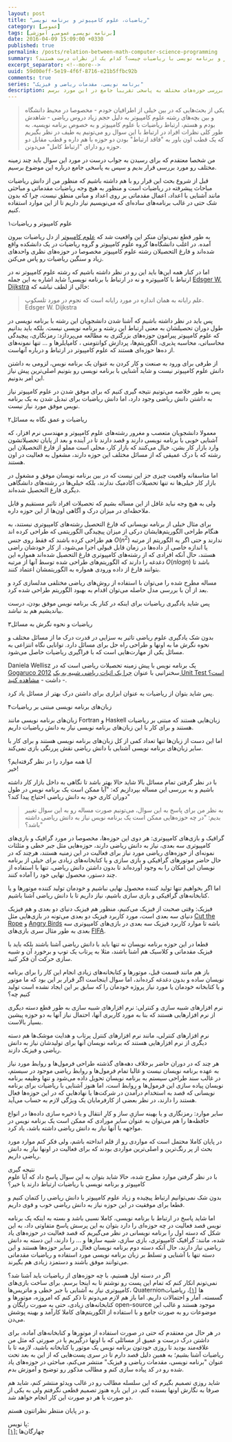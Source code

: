 ```yaml
---
layout: post
title: "ریاضیات، علوم کامپیوتر و برنامه نویسی"
category: [عمومی]
tags: [برنامه نویسی, عمومی, آموزشی]
date: 2016-04-09 15:09:00 +0330
published: true
permalink: /posts/relation-between-math-computer-science-programming
summary: یکی از بحث‌هایی که همیشه سر آن اختلاف نظر وجود دارد، ارتباط بین ریاضیات با علوم کامپیوتر و برنامه نویسی است. دیدگاه‌های مختلفی در این باره وجود دارند. طیف نظرات مختلف به دو قطب که در یک سر، این دو حوزه را فاقد ارتباط با ریاضیات می‌دانند و قطبی در مقابل که هر دو حوزه را دارای ارتباط تنگاتنگ با ریاضیات می‌دانند، تقسیم می‌شوند. اما به راستی رابطه بین علوم کامپیوتر و برنامه نویسی با ریاضیات چیست؟ کدام یک از نظرات درست هستند؟
excerpt_separator: <!--more--> 
uuid: 59d00eff-5e19-4f6f-8716-e21b5ffbc92b
comments: true
series: "برنامه نویسی، مقدمات ریاضی و فیزیک"
description: یکی از بحث‌هایی که همیشه سر آن اختلاف نظر وجود دارد، ارتباط بین ریاضیات با علوم کامپیوتر و برنامه نویسی است. دیدگاه‌های مختلفی در این باره وجود دارند. طیف نظرات مختلف به دو قطب که در یک سر، این دو حوزه را فاقد ارتباط با ریاضیات می‌دانند و قطبی در مقابل که هر دو حوزه را دارای ارتباط تنگاتنگ با ریاضیات می‌دانند، تقسیم می‌شوند. در این نوشته قصد دارم تا با بررسی حوزه‌های مختلف به پاسخی تقریبا جامع در این مورد برسم.
---
```

<p><blockquote class="warning">
یکی از بحث‌هایی که در بین خیلی از اطرافیان خودم - مخصوصا در محیط دانشگاه و بین بچه‌های رشته علوم کامپیوتر به دلیل حجم زیاد دروس ریاضی - شاهدش بودم و هستم، ارتباط ریاضیات با علوم کامپیوتر و به خصوص برنامه نویسیه. به طور کلی نظرات افراد در ارتباط با این سوال رو می‌تونیم یه طیف در نظر بگیریم که یک قطب اون باور به "فاقد ارتباط" بودن دو حوزه با هم داره و قطب مقابل دو حوزه رو دارای "ارتباط کامل" می‌دونن.
</blockquote></p>

من شخصا معتقدم که برای رسیدن به جواب درست در مورد این سوال باید چند زمینه مختلف رو مورد بررسی قرار بدیم و سپس به پاسخی جامع درباره این موضوع برسیم.

قبل از شروع بحث این قرار رو با هم داشته باشیم که منظور من از <span class="font-color-white">دانش ریاضیات</span> مباحاث پیشرفته در ریاضیات است و منظور به هیچ وجه ریاضیات مقدماتی و مباحثی مانند آشنایی با اعداد، اعمال مقدماتی بر روی اعداد و مبانی منطق نیست، چرا که بدون شک حتی در غالب برنامه‌های ساده‌ای که می‌نویسیم نیاز داریم تا از این موارد استفاده کنیم.

<span class="number-box">۱</span>علوم کامپیوتر و ریاضیات

به طور قطع نمی‌توان منکر این واقعیت شد که [علوم کامپیوتر](https://fa.wikipedia.org/wiki/علوم_رایانه) از دل ریاضیات بیرون آمده. در اغلب دانشگاه‌ها گروه علوم کامپیوتر و گروه ریاضیات در یک دانشکده واقع شده‌اند و فارغ التحصیلان رشته علوم کامپیوتر مخصوصا در حوزه‌های نظری واحدهای زیاد و سنگین ریاضیات رو پاس می‌کنن.

اما در کنار همه این‌ها باید این رو در نظر داشته باشیم که رشته علوم کامپیوتر نه در ارتباط با کامیپوتره و نه در ارتباط با برنامه نویسی! شاید اشاره به این جمله [Edsger W. Dijkstra](https://en.wikipedia.org/wiki/Edsger_W._Dijkstra) خالی از لطف نباشه که:
<p><blockquote class="quotation">
علم رایانه به همان اندازه در مورد رایانه است که نجوم در مورد تلسکوپ.
<span class="ltr-direction quote-cite">Edsger W. Dijkstra</span>
</blockquote></p>

پس باید در نظر داشته باشیم که آشنا شدن دانشجویان این رشته با برنامه نویسی در طول دوران تحصیلشان به معنی ارتباط این رشته و برنامه نویسی نیست. بلکه باید بدانیم که علوم کامپیوتر پیرامون حوزه‌های بزرگتری به مطالعه می‌پردازد: رمزنگاری، پیچیدگی محاسباتی، محاسبه پذیری، الگوریتم‌ها، پردازش کوانتومنی ، کامپایلرها و ... تنها نمونه‌های از ده‌ها حوزه‌ای هستند که علوم کامپیوتر در ارتباط و درباره آنهاست.

از طرفی برای ورود به صنعت و کار کردن به عنوان یک برنامه نویس، لزومی به داشتن دانش علوم کامپیوتر نیست و شاید آشنایی با برنامه نویسی رو بتونیم اصلی‌ترین پیش نیاز این امر بدونیم. 

پس به طور خلاصه می‌تونیم نتیجه گیری کنیم که برای موفق شدن در علوم کامپیوتر نیاز به داشتن دانش ریاضی وجود دارد، اما دانش ریاضیات برای تبدیل شدن به یک برنامه نویس موفق مورد نیاز نیست.

<span class="number-box">۲</span>ریاضیات و عمق نگاه به مسائل

معمولا دانشجویان متعصب و مغرور رشته‌های علوم کامپیوتر و مهندسی نرم افزار، که آشنایی خوبی با برنامه نویسی دارند و قصد دارند تا در آینده و بعد از پایان تحصیلاتشون وارد بازار کار بشن، خیال می‌کنند که بازار کار، محلی است مملو از فارغ التخصیلان این رشته که با درک عمیقی که از مسائل مختلف این حوزه دارند، مشغول به فعالیت در اون هستند.

اما متاسفانه واقعیت چیزی جز این نیست که در بین برنامه نویسان موفق و مشغول در بازار کار خیلی‌ها نه تنها تحصیلات آکادمیک ندارند، بلکه خیلی‌ها در رشته‌های دانشگاهی دیگری فارغ التحصیل شده‌اند.

ولی به هیچ وجه نباید غافل از این مساله بشیم که تحصیلات افراد تاثیر مستقیم و قابل ملاحظه‌ای در میزان درک و آگاهی اون‌ها از این حوزه داره.

برای مثال خیلی از برنامه نویسانی که فارغ التحصیل رشته‌های کامپیوتری نیستند، به هنگام طراحی الگوریتم‌هایشان درکی از میزان پیچیدگی الگوریتمی که طراحی کرده اند ندارند و حتی اگر یه الگوریتم از مرتبه <bdi class="ltr-direction">$O(n^2)$</bdi> هم طراحی کرده باشند که فقط روی جنس یا اندازه خاصی از داده‌ها در زمان قابل قبولی اجرا می‌شود، از کار خودشان راضی هستند، حال آنکه افرادی که از رشته‌های کامپیوتری فارغ التحصیل شده‌اند همواره این دغدغه را دارند که الگوریتم‌های طراحی شده توسط آنها از مرتبه <bdi class="ltr-direction">$O(nlogn)$</span> باشد تا بتوانند فارغ از داده ورودی همواره به الگوریتمشان اعتماد کنند.

مساله مطرح شده را می‌توان با استفاده از روش‌های ریاضی مختلفی مدلسازی کرد و بعد از آن با بررسی مدل حاصله می‌توان اقدام به بهبود الگوریتم طراحی شده کرد.

پس شاید یادگیری ریاضیات برای اینکه در کنار یک برنامه نویس موفق بودن، درست بیاندیشیم هم بد نباشد.

<span class="number-box">۳</span>ریاضیات و نحوه نگرش به مسائل

بدون شک یادگیری علوم ریاضی تاثیر به سزایی در قدرت درک ما از مسائل مختلف و نحوه نگرش ما به اونها و طراحی راه حل برای مسائل دارد.
توانایی نگاه انتزاعی به مسائل یکی از مهارت‌هایی است که با فراگیری ریاضیات حاصل می‌شود.

Daniela Wellisz یک برنامه نویس با پیش زمینه تحصیلات ریاضی است که در [Gogaruco 2012](https://github.com/newhavenrb/conferences/wiki/Gogaruco-2012) سخنرانیی با عنوان  [چرا یک اثبات ریاضی شبیه به یک Unit Test است؟](https://github.com/newhavenrb/conferences/wiki/Why-Is-A-Math-Proof-Like-A-Unit-Test) داشت - [مشاهده کنید](https://www.youtube.com/watch?v=RZUKxYfvtVo
) -.

پس شاید بتوان از ریاضیات به عنوان ابزاری برای داشتن درک بهتر از مسائل یاد کرد.

<span class="number-box">۴</span>زبان‌های برنامه نویسی مبتنی بر ریاضیات

زبان‌های برنامه نویسی مانند Fortran و Haskell زبان‌هایی هستند که مبتنی بر ریاضیات هستند و برای کار با این زبان‌های برنامه نویسی نیاز به دانش ریاضیات داریم.

اما این دست از زبان‌ها تنها تعداد کمی از کل زبان‌های برنامه نویسی هستند  و برای کار با سایر زبان‌های برنامه نویسی آشنایی با دانش ریاضی نقش پررنگی بازی نمی‌کند.

<div class="post-inline-title">آیا همه موارد را در نظر گرفته‌ایم؟</div>
خیر!

با در نظر گرفتن تمام مسائل بالا شاید حالا بهتر باشد تا نگاهی به داخل بازار کار داشته باشیم و به بررسی این مساله بپردازیم که: &quot;آیا ممکن است یک برنامه نویس در طول دوران کاری خود به دانش ریاضی احتیاج پیدا کند؟&quot;

<p><blockquote class="warning">
به نظر من برای پاسخ به این سوال، می‌تونیم صورت مساله رو به این سوال تغییر بدیم: &quot;در چه حوزه‌هایی ممکن است یک برنامه نویس نیاز به دانش ریاضی داشته باشد؟&quot;
</blockquote></p>

<span class="font-color-white">گرافیک و بازی‌های کامپیوتری: </span>هر دوی این حوزه‌ها، مخصوصا در مورد گرافیک و بازی‌های کامپیوتری سه بعدی، نیاز به دانش ریاضی دارند، حوزه‌هایی مثل جبر خطی و مثلثات نمونه‌ای از حوزه‌های ریاضی مورد نیاز برای فعالیت در این زمنیه هستند، هرچند که در حال حاضر موتورهای گرافیکی و بازی سازی و یا کتابخانه‌های زیادی برای خیلی از برنامه نویسان این امکان را به وجود آورده‌اند تا بدون داشتن دانش ریاضی، تنها با استفاده از چند دستور، محصول نهایی خود را آماده کنند.

اما اگر بخواهیم تنها تولید کننده محصول نهایی نباشیم و خودمان تولید کننده موتورها و یا کتابخانه‌های گرافیکی و بازی سازی باشیم، نیاز داریم تا با دانش ریاضی آشنا باشیم.

<span class="font-color-white">فیزیک: </span>وقتی صحبت از فیزیک می‌کنیم، منظور هم فیزیک دنیای دو بعدی و هم فیزیک دنیای سه بعدی است، مورد کاربرد فیزیک دو بعدی می‌تونه در بازی‌هایی مثل [Cut the Rope]( https://en.wikipedia.org/wiki/Cut_the_Rope) و  [Angry Birds]( https://en.wikipedia.org/wiki/Angry_Birds) باشه تا موارد کاربرد فیزیک سه بعدی در بازی‌های کامپیوتری سه بعدی به طور مثال سری بازی‌های [FIFA]( https://en.wikipedia.org/wiki/FIFA_(video_game_series)).

قطعا در این حوزه برنامه نویسان نه تنها باید با دانش ریاضی آشنا باشند بلکه باید با فیزیک مقدماتی و کلاسیک هم آشنا باشند، مثلا به پرتاب یک توپ و برخورد آن و شبیه سازی حرکت آن فکر کنید.

باز هم مانند قسمت قبل، موتورها و کتابخانه‌های زیادی انجام این کار را برای برنامه نویسان ساده و بدون دغدغه کرده‌اند، اما سوال اینجاست اگر قرار بر این بود که ما موتور و یا کتابخانه خودمان یا مورد نیاز پروژه خودمان را که سابق بر این ایجاد نشده است  تولید کنیم چه؟

<span class="font-color-white">نرم افزارهای شبیه سازی و کنترلی: </span>نرم افزارهای شبیه سازی به طور قطع دسته دیگری از نرم افزارهایی هستند که بنا به مورد کاربری آنها، احتمال نیاز آنها به دو حوزه پیشین بسیار بالاست.

نرم افزارهای کنترلی، مانند نرم افزارهای کنترل پرتاب و هدایت موشک‌ها هم دسته دیگری از نرم افزارهایی هستند که برنامه نویسان آنها برای تولیدشان نیاز به دانش ریاضی و فیزیک دازند.

هر چند که در دوران حاضر برخلاف دهه‌های گذشته طراحی فرمول‌ها و روابط  مورد نیاز به عهده برنامه نویسان نیست و غالبا تمام فرمول‌ها و روابط ریاضی موجود در سیستم، در غالب سند طراحی سیستم به برنامه نویسان تحویل داده می‌شود و تنها وظیفه برنامه نویسان پیاده سازی این فرمول‌ها و روابط است، اما هنوز آشنایی با ریاضیات برای برنامه نویسانی که قصد به استخدام درآمدن در شرکت‌ها یا نهادهایی که در این حوزه‌ها فعال هستند را دارند، در نظر بعضی از کارفرمایان یک ویژگی لازم به حساب می‌آید.

<span class="font-color-white">سایر موارد: </span>رمزنگاری و یا بهینه سازیِ ساز و کارِ انتقال و یا ذخیره سازی داده‌ها در انواع حافظه‌ها را هم می‌توان به عنوان سایر مورادی که ممکن است یک برنامه نویس در مواجهه با آنها نیاز به دانش ریاضی داشته باشد، یاد کرد.

در پایان کاملا محتمل است که مواردی رو از قلم انداخته باشم، ولی فکر کنم موارد مورد بحث از پر رنگ‌ترین و اصلی‌ترین مواردی بودند که برای فعالیت در اونها نیاز به دانش ریاضی داریم.

<div class="post-inline-title">نتیجه گیری</div>
با در نظر گرفتن موارد مطرح شده، حالا شاید بتوان به این سوال پاسخ داد که آیا علوم کامپیوتر و برنامه نویسی با ریاضیات ارتباط دارند یا خیر؟

بدون شک نمی‌توانیم ارتباط پیچیده و زیاد علوم کامپیوتر با دانش ریاضی را کتمان کنیم و قطعا برای موفقیت در این حوزه نیاز به دانش ریاضی خوب و قوی داریم.

اما شاید پاسخ در ارتباط با برنامه نویسی، کاملا نسبی باشد و بسته به اینکه یک برنامه نویس قصد فعالیت در چه حوزه‌ای را دارد بتوان به این پرسش پاسخ متفاوتی داد، به این شکل که دسته اول را برنامه نویسانی در نظر می‌گیریم که قصد فعالیت در حوزه‌های یاد شده، مانند: گرافیک کامپیوتری، بازی سازی، شبیه سازها و ... را دارند، این دسته به دانش ریاضی نیاز دارند، حال آنکه دسته دوم برنامه نویسان فعال در سایر حوزه‌ها هستند و این دسته تنها با آشنایی و تسلط بر زبان برنامه نویسی مورد استفاده و ریاضیات مقدماتی می‌توانند موفق باشند و دستمزد زیادی هم بگیرند.

<div class="post-inline-title">اگر در دسته اول هستیم، با چه حوزه‌های از ریاضیات باید آشنا شد؟</div>
نمی‌تونم انکار کنم که تمام این پست رو نوشتم تا به اینجا برسم. برای ساخت بازی‌های کامپیوتری نیاز به آشنایی با جبر خطی و ماتریس‌ها، Quaternionها <a id="footnote-ref-001" class="foot-note-reference" href="#footnote-001">[۱]</a>، ریاضیات گسسته، آمار و احتمالات داریم. اما باز هم لازم می‌دونم تا ذکر کنم که امروزه، موتورها و کتابخانه‌های زیادی، حتی به صورت رایگان و open-source موجود هستند و غالب این موضوعات رو به صورت جامع و با استفاده از الگوریتم‌های کاملا کارآمد و بهینه پوشش می‌دن.

در هر حال من معتقدم که حتی در صورت استفاده از موتورها و کتابخانه‌های آماده، برای داشتن درک درست و عمیق از مسائلی که با اونها درگیریم یا در صورتی که مثل من علاقه‌مند بودید تا روزی خودتون برنامه نویس یک موتور یا کتابخانه باشید، لازمه تا با ریاضیات آشنا بشیم؛ به همین دلیل قصد دارم تا در سری پست‌هایی که از این به بعد تحت عنوان &quot;برنامه نویسی، مقدمات ریاضی و فیزیک&quot; منتشر می‌کنم، مباحثی در حوزه‌های یاد شده رو در کد پیاده سازی کنم و مطالب مذکور رو توضیح و آموزش بدم.

شاید روزی تصمیم بگیرم که این سلسله مطالب رو در غالب ویدئو منتشر کنم، شاید هم صرفا به نگارش اونها بسنده کنم، در این باره هنوز تصمیم قطعی نگرفتم ولی به یکی از دو صورت یا هر دو صورت این کار انجام خواهد شد.

و در پایان منتظر نظراتتون هستم.

<div class="foot-note-header">پا نویس:</div>
<span id="footnote-001" class="foot-note"><a href="#footnote-ref-001">[۱]:</a> چهارگان‌ها </span>
